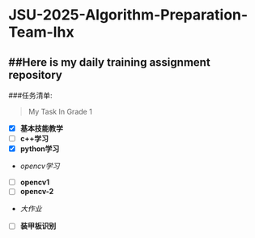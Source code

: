 # JSU-2025-Algorithm-Preparation-Team-lhx
##Here is my daily training assignment repository
--
###任务清单:
>My Task In Grade 1

- [X] **基本技能教学**
- [ ] **c++学习**
- [X] **python学习**
- *opencv学习*
- [ ] **opencv1**
- [ ] **opencv-2**
- *大作业*
- [ ] **装甲板识别**
